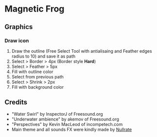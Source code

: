 # Magnetic Frog

## Graphics
### Draw icon
1. Draw the outline (Free Select Tool with antialisaing and Feather edges radius to 10) and save it as path
2. Select > Border > 4px (Border style **Hard**)
3. Select > Feather > 5px
4. Fill with outline color
5. Select from previous path
6. Select > Shrink > 2px
7. Fill with background color

## Credits
* "Water Swirl" by InspectorJ of Freesound.org
* "Underwater ambience" by akemov of Freesound.org
* "Perspectives" by Kevin MacLeod of incompetech.com
* Main theme and all sounds FX were kindly made by [Nullrate](http://nullrate.com/)